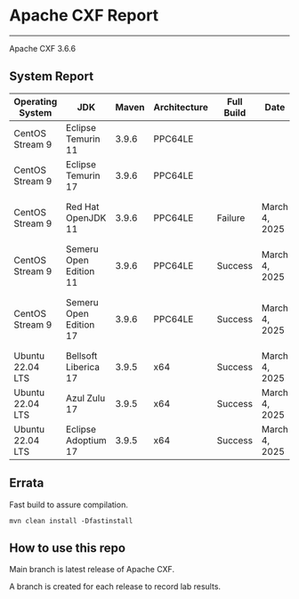 # Apache CXF Report
--- 

Apache CXF 3.6.6

## System Report

| Operating System    | JDK       | Maven | Architecture | Full Build | Date  | Notes |
|---------------------|-----------|-------|--------------|------------|-------|-------|
| CentOS Stream 9         | Eclipse Temurin 11  | 3.9.6 | PPC64LE      |  |  | |
| CentOS Stream 9         | Eclipse Temurin 17  | 3.9.6 | PPC64LE      |  |  | |
| CentOS Stream 9         | Red Hat OpenJDK 11  | 3.9.6 | PPC64LE      | Failure | March 4, 2025 | Apache CXF XKMS X509 Handlers |
| CentOS Stream 9         | Semeru Open Edition 11  | 3.9.6 | PPC64LE  | Success | March 4, 2025| |
| CentOS Stream 9         | Semeru Open Edition 17  | 3.9.6 | PPC64LE  | Success | March 4, 2025 | Apache CXF Code Generation Maven2 Plugins |
| Ubuntu 22.04 LTS         | Bellsoft Liberica 17  | 3.9.5 | x64      | Success | March 4, 2025 | |
| Ubuntu 22.04 LTS         | Azul Zulu 17  | 3.9.5 | x64      | Success | March 4, 2025 | |
| Ubuntu 22.04 LTS         | Eclipse Adoptium 17  | 3.9.5 | x64      | Success | March 4, 2025| |


## Errata


Fast build to assure compilation. 
```
mvn clean install -Dfastinstall
```

## How to use this repo

Main branch is latest release of Apache CXF.

A branch is created for each release to record lab results.
